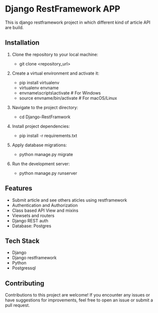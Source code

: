 
# Django RestFramework APP

This is django restframework project in which different kind of article API are build.

## Installation

1. Clone the repository to your local machine:
     - git clone <repository_url>

2. Create a virtual environment and activate it:

    - pip install virtualenv
    - virtualenv envname
    - envname\scripts\activate # For Windows
    - source envname/bin/activate # For macOS/Linux

3. Navigate to the project directory:

    - cd Django-RestFramwork

4. Install project dependencies:

    - pip install -r requirements.txt

5. Apply database migrations:

    - python manage.py migrate

6. Run the development server:

   - python manage.py runserver

## Features

- Submit article and see others aticles using restframework
- Authentication and Authorization
- Class based API View and mixins
- Viewsets and routers
- Django REST auth
- Database: Postgres


## Tech Stack

- Django
- Django restframework
- Python
- Postgressql


## Contributing

Contributions to this project are welcome! If you encounter any issues or have suggestions for improvements, feel free to open an issue or submit a pull request.


